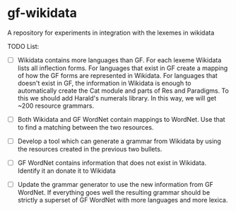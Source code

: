 # gf-wikidata
A repository for experiments in integration with the lexemes in wikidata

TODO List:

- [ ] Wikidata contains more languages than GF. For each lexeme Wikidata lists all inflection forms. For languages that exist in GF create a mapping of how the GF forms are represented in Wikidata. For languages that doesn't exist in GF, the information in Wikidata is enough to automatically create the Cat module and parts of Res and Paradigms. To this we should add Harald's numerals library. In this way, we will get ~200 resource grammars.
- [ ] Both Wikidata and GF WordNet contain mappings to WordNet. Use that to find a matching between the two resources.
- [ ] Develop a tool which can generate a grammar from Wikidata by using the resources created in the previous two bullets.
- [ ] GF WordNet contains information that does not exist in Wikidata. Identify it an donate it to Wikidata
- [ ] Update the grammar generator to use the new information from GF WordNet. If everything goes well the resulting grammar should be strictly a superset of GF WordNet with more languages and more lexica.


